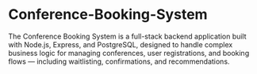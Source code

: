 # Conference-Booking-System
The Conference Booking System is a full-stack backend application built with Node.js, Express, and PostgreSQL, designed to handle complex business logic for managing conferences, user registrations, and booking flows — including waitlisting, confirmations, and recommendations.

